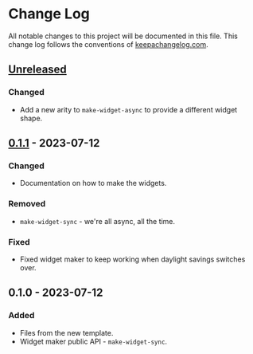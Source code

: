 # Change Log
All notable changes to this project will be documented in this file. This change log follows the conventions of [keepachangelog.com](http://keepachangelog.com/).

## [Unreleased]
### Changed
- Add a new arity to `make-widget-async` to provide a different widget shape.

## [0.1.1] - 2023-07-12
### Changed
- Documentation on how to make the widgets.

### Removed
- `make-widget-sync` - we're all async, all the time.

### Fixed
- Fixed widget maker to keep working when daylight savings switches over.

## 0.1.0 - 2023-07-12
### Added
- Files from the new template.
- Widget maker public API - `make-widget-sync`.

[Unreleased]: https://github.com/crinklywrappr/wolframatte/compare/0.1.1...HEAD
[0.1.1]: https://github.com/crinklywrappr/wolframatte/compare/0.1.0...0.1.1
